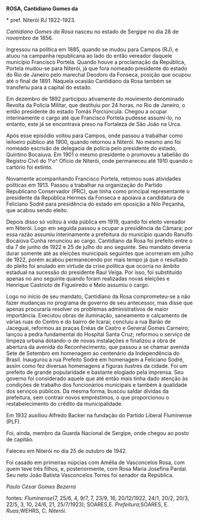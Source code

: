 **ROSA, Cantidiano Gomes da**

\* pref. Niterói RJ 1922-1923.

*Cantidiano Gomes da Rosa* nasceu no estado de Sergipe no dia 28 de
novembro de 1856.

Ingressou na política em 1885, quando se mudou para Campos (RJ), e atuou
na campanha republicana ao lado do então vereador daquele município
Francisco Portela. Quando houve a proclamação da República, Portela
mudou-se para Niterói, já que fora nomeado presidente do estado do Rio
de Janeiro pelo marechal Deodoro da Fonseca, posição que ocupou até o
final de 1891. Naquela ocasião Cantidiano da Rosa também se transferiu
para a capital do estado.

Em dezembro de 1892 participou ativamente do movimento denominado
Revolta da Polícia Militar, que destituiu por 24 horas, no Rio de
Janeiro, o então presidente do estado Tomás Porciúncula. Chegou a ocupar
interinamente o cargo até que Francisco Portela pudesse assumi-lo, no
entanto, este já se encontrava preso na Fortaleza de São João na Urca.

Após esse episódio voltou para Campos, onde passou a trabalhar como
leiloeiro público até 1900, quando retornou a Niterói. No mesmo ano foi
nomeado escrivão de delegacia de polícia pelo presidente do estado,
Quintino Bocaiuva. Em 1901 o mesmo presidente o promoveu a tabelião do
Registro Civil do 1^o^ Ofício de Niterói, onde permaneceu até 1910
quando o cartório foi extinto.

Novamente acompanhando Francisco Portela, retomou suas atividades
políticas em 1913. Passou a trabalhar na organização do Partido
Republicano Conservador (PRC), que tinha como principal representante o
presidente da República Hermes da Fonseca e apoiava a candidatura de
Feliciano Sodré para presidência do estado em oposição a Nilo Peçanha,
que acabou sendo eleito.

Depois disso só voltou à vida pública em 1919, quando foi eleito
vereador em Niterói. Logo em seguida passou a ocupar a presidência da
Câmara; por essa razão assumiu interinamente a prefeitura do município
quando Ranulfo Bocaiúva Cunha renunciou ao cargo. Cantidiano da Rosa foi
prefeito entre o dia 7 de junho de 1922 e 25 de julho do ano seguinte.
Seu mandato deveria durar somente até as eleições municipais seguintes
que ocorreram em julho de 1922, porém acabou permanecendo por mais tempo
já que o resultado do pleito foi anulado em virtude da crise política
que ocorria no âmbito estadual na sucessão do presidente Raul Veiga. Por
isso, foi substituído apenas no ano seguinte quando foram realizadas
novas eleições e Henrique Castrioto de Figueiredo e Melo assumiu o
cargo.

Logo no início de seu mandato, Cantidiano da Rosa comprometeu-se a não
fazer mudanças no programa de governo de seu antecessor, mas disse que
apenas procuraria resolver os problemas administrativos de maior
importância. Executou obras de iluminação, saneamento e calçamento de
várias ruas do Centro e do bairro de Icaraí; concluiu a rua Barão de
Jaceguai, reformou as praças Enéas de Castro e General Gomes Carneiro;
lançou a pedra fundamental do Hospital Santa Cruz; reformou o serviço de
limpeza urbana dotando-o de novas instalações e finalizou a obra de
abertura da avenida do Reconhecimento, que passou a se chamar avenida
Sete de Setembro em homenagem ao centenário da Independência do Brasil.
Inaugurou a rua Prefeito Sodré em homenagem a Feliciano Sodré, assim
como fez diversas homenagens a figuras ilustres da cidade. Foi um
prefeito de grande popularidade e bastante elogiado pela imprensa. Seu
governo foi considerado aquele que até então mais tinha dado atenção às
condições de trabalho dos funcionários municipais e também à qualidade
dos serviços públicos. Da mesma forma, buscou saldar dívidas da
prefeitura, sem contrair novos empréstimos, o que proporcionou o
restabelecimento do crédito da municipalidade.

Em 1932 auxiliou Alfredo Backer na fundação do Partido Liberal
Fluminense (PLF).

Foi, ainda, membro da Guarda Nacional de Sergipe, onde chegou ao posto
de capitão.

Faleceu em Niterói no dia 25 de outubro de 1942.

Foi casado em primeiras núpcias com Amélia de Vasconcelos Rosa, com quem
teve três filhos, e, posteriormente, com Rosa Maria Josefina Pardal. Seu
neto João Batista Vasconcelos Torres foi senador da República.

*Paulo César Gomes Bezerra*

fontes: *Fluminense*(7, 25/6, 4, 9/7, 7, 23/9, 16, 20/12/1922, 24/1,
20/2, 20/3, 22/5, 3, 10, 24/6, 21, 25/7/1923); SOARES,E.
*Prefeitura*;SOARES, E. *Ruas*;WEHRS, C. *Niterói*.
